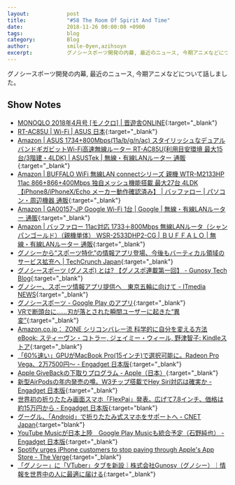 ```yaml
---
layout:            post
title:             "#58 The Room Of Spirit And Time"
date:              2018-11-26 00:00:00 +0900
tags:              blog
category:          Blog
author:            smile-0yen,azihsoyn
excerpt:           グノシースポーツ開発の内幕, 最近のニュース, 今期アニメなどについて話しました。
---
```

グノシースポーツ開発の内幕, 最近のニュース, 今期アニメなどについて話しました。

## Show Notes
- [MONOQLO 2018年4月号 \[モノクロ\] \| 晋遊舎ONLINE](http://www.shinyusha.co.jp/media/mq1804/){:target="_blank"}
- [RT\-AC85U \| Wi\-Fi \| ASUS 日本](https://www.asus.com/jp/Networking/RT-AC85U/){:target="_blank"}
- [Amazon \| ASUS 1734\+800Mbps\(11a/b/g/n/ac\) スタイリッシュなデュアルバンドギガビットWi\-Fi高速無線ルーター RT\-AC85U\(利用目安環境 最大15台/3階建・4LDK\) \| ASUSTek \| 無線・有線LANルーター 通販](https://www.amazon.co.jp/800Mbps-%E3%82%B9%E3%82%BF%E3%82%A4%E3%83%AA%E3%83%83%E3%82%B7%E3%83%A5%E3%81%AA%E3%83%87%E3%83%A5%E3%82%A2%E3%83%AB%E3%83%90%E3%83%B3%E3%83%89%E3%82%AE%E3%82%AC%E3%83%93%E3%83%83%E3%83%88Wi-Fi%E9%AB%98%E9%80%9F%E7%84%A1%E7%B7%9A%E3%83%AB%E3%83%BC%E3%82%BF%E3%83%BC-RT-AC85U-%E5%88%A9%E7%94%A8%E7%9B%AE%E5%AE%89%E7%92%B0%E5%A2%83-3%E9%9A%8E%E5%BB%BA%E3%83%BB4LDK/dp/B01LX0WM1U/ref=sr_1_1?ie=UTF8&qid=1543148415&sr=8-1&keywords=RT-AC85U){:target="_blank"}
- [Amazon \| BUFFALO WiFi 無線LAN connectシリーズ 親機 WTR\-M2133HP 11ac 866\+866\+400Mbps 独自メッシュ機能搭載 最大27台 4LDK 【iPhone8/iPhoneX/Echo メーカー動作確認済み】 \| バッファロー \| パソコン・周辺機器 通販](https://www.amazon.co.jp/connect%E3%82%B7%E3%83%AA%E3%83%BC%E3%82%BA-WTR-M2133HP-%E7%8B%AC%E8%87%AA%E3%83%A1%E3%83%83%E3%82%B7%E3%83%A5%E6%A9%9F%E8%83%BD%E6%90%AD%E8%BC%89-%E3%80%90iPhone8-%E3%83%A1%E3%83%BC%E3%82%AB%E3%83%BC%E5%8B%95%E4%BD%9C%E7%A2%BA%E8%AA%8D%E6%B8%88%E3%81%BF%E3%80%91/dp/B077X2SVMF/ref=pd_sbs_147_44?_encoding=UTF8&pd_rd_i=B077X2SVMF&pd_rd_r=7a5ebbf7-f0ac-11e8-827b-5bd42fc1c9b6&pd_rd_w=gW1Qs&pd_rd_wg=e2Umx&pf_rd_i=desktop-dp-sims&pf_rd_m=AN1VRQENFRJN5&pf_rd_p=cda7018a-662b-401f-9c16-bd4ec317039e&pf_rd_r=RC5WYZCS03M454CTFZHY&pf_rd_s=desktop-dp-sims&pf_rd_t=40701&psc=1&refRID=RC5WYZCS03M454CTFZHY){:target="_blank"}
- [Amazon \| GA00157\-JP Google Wi\-Fi 1台 \| Google \| 無線・有線LANルーター 通販](https://www.amazon.co.jp/Google-GA00157-JP-Wi-Fi-1%E5%8F%B0/dp/B07FDRY4VG/ref=sr_1_5?s=computers&ie=UTF8&qid=1543148612&sr=1-5&keywords=google+wifi){:target="_blank"}
- [Amazon \| バッファロー 11ac対応 1733＋800Mbps 無線LANルータ（シャンパンゴールド）（親機単体） WSR\-2533DHP2\-CG \| ＢＵＦＦＡＬＯ \| 無線・有線LANルーター 通販](https://www.amazon.co.jp/%E3%83%90%E3%83%83%E3%83%95%E3%82%A1%E3%83%AD%E3%83%BC-11ac%E5%AF%BE%E5%BF%9C-1733%EF%BC%8B800Mbps-%E7%84%A1%E7%B7%9ALAN%E3%83%AB%E3%83%BC%E3%82%BF%EF%BC%88%E3%82%B7%E3%83%A3%E3%83%B3%E3%83%91%E3%83%B3%E3%82%B4%E3%83%BC%E3%83%AB%E3%83%89%EF%BC%89%EF%BC%88%E8%A6%AA%E6%A9%9F%E5%8D%98%E4%BD%93%EF%BC%89-WSR-2533DHP2-CG/dp/B07G2WTGT6/ref=pd_sbs_147_6?_encoding=UTF8&pd_rd_i=B07G2WTGT6&pd_rd_r=477ca739-f0ad-11e8-9351-635a7a6b78d5&pd_rd_w=HW4nZ&pd_rd_wg=DTkSY&pf_rd_i=desktop-dp-sims&pf_rd_m=AN1VRQENFRJN5&pf_rd_p=cda7018a-662b-401f-9c16-bd4ec317039e&pf_rd_r=S0SQZM7X71TWQVJCEK71&pf_rd_s=desktop-dp-sims&pf_rd_t=40701&psc=1&refRID=S0SQZM7X71TWQVJCEK71){:target="_blank"}
- [グノシーから“スポーツ特化”の情報アプリ登場、今後もバーティカル領域のサービス拡充へ \| TechCrunch Japan](https://jp.techcrunch.com/2018/11/15/gunosy-sports/){:target="_blank"}
- [グノシースポーツ \(グノスポ\) とは? 【グノスポ連載第一回】 \- Gunosy Tech Blog](https://tech.gunosy.io/entry/gunosy-sports1){:target="_blank"}
- [グノシー、スポーツ情報アプリ提供へ　東京五輪に向けて \- ITmedia NEWS](http://www.itmedia.co.jp/news/articles/1811/15/news076.html){:target="_blank"}
- [グノシースポーツ \- Google Play のアプリ](https://play.google.com/store/apps/details?id=sport.gunosy){:target="_blank"}
- [VRで断頭台に……刃が落とされた瞬間ユーザーに起きた“異変”](https://www.moguravr.com/vr-guillotine/amp/){:target="_blank"}
- [Amazon\.co\.jp： ZONE シリコンバレー流 科学的に自分を変える方法 eBook: スティーヴン・コトラー, ジェイミー・ウィール, 野津智子: Kindleストア](https://www.amazon.co.jp/ZONE-%E3%82%B7%E3%83%AA%E3%82%B3%E3%83%B3%E3%83%90%E3%83%AC%E3%83%BC%E6%B5%81-%E7%A7%91%E5%AD%A6%E7%9A%84%E3%81%AB%E8%87%AA%E5%88%86%E3%82%92%E5%A4%89%E3%81%88%E3%82%8B%E6%96%B9%E6%B3%95-%E3%82%B9%E3%83%86%E3%82%A3%E3%83%BC%E3%83%B4%E3%83%B3-%E3%82%B3%E3%83%88%E3%83%A9%E3%83%BC-ebook/dp/B07GND6WZM/ref=tmm_kin_swatch_0?_encoding=UTF8&qid=1543151562&sr=8-3){:target="_blank"} 
- [「60%速い」GPUがMacBook Pro\(15インチ\)で選択可能に。Radeon Pro Vega、2万7500円～ \- Engadget 日本版](https://japanese.engadget.com/2018/11/15/60-gpu-macbook-pro-15-radeon-pro-vega-2-7500/){:target="_blank"}
- [Apple GiveBackの下取りプログラム \- Apple（日本）](https://www.apple.com/jp/trade-in/){:target="_blank"}
- [新型AirPodsの年内発売の噂。W3チップ搭載でHey Siri対応は確実か \- Engadget 日本版](https://japanese.engadget.com/2018/11/13/airpods-w3-hey-siri/){:target="_blank"}
- [世界初の折りたたみ画面スマホ「FlexPai」発表。広げて7\.8インチ、価格は約15万円から \- Engadget 日本版](https://japanese.engadget.com/2018/11/01/flexpai-7-8-15/){:target="blank"}
- [グーグル、「Android」で折りたたみ式スマホをサポートへ \- CNET Japan](https://japan.cnet.com/article/35128296/){:target="blank"}
- [YouTube Musicが日本上陸　Google Play Musicも統合予定（石野純也） \- Engadget 日本版](https://japanese.engadget.com/2018/11/14/youtube-music-google-play-music/){:target="_blank"}
- [Spotify urges iPhone customers to stop paying through Apple's App Store \- The Verge](https://www.theverge.com/2015/7/8/8913105/spotify-apple-app-store-email){:target="_blank"}
- [「グノシー」に「VTuber」タブを新設｜株式会社Gunosy（グノシー）｜情報を世界中の人に最適に届ける](https://gunosy.co.jp/news/133){:target="_blank"}
